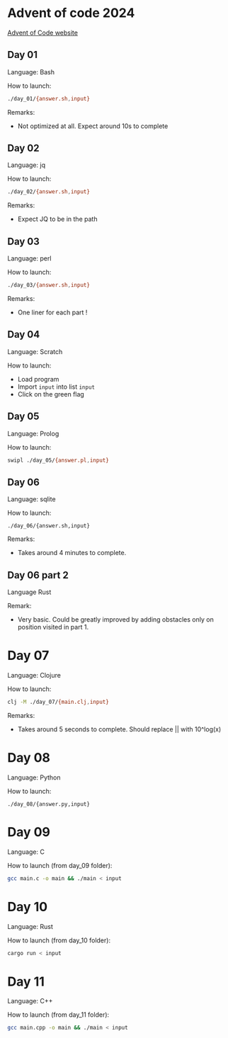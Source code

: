 # Advent of code 2024
[Advent of Code website](https://adventofcode.com)

## Day 01
Language: Bash

How to launch:
```sh
./day_01/{answer.sh,input}
```

Remarks:
* Not optimized at all. Expect around 10s to complete

## Day 02
Language: jq

How to launch:
```sh
./day_02/{answer.sh,input}
```

Remarks:
* Expect JQ to be in the path

## Day 03
Language: perl

How to launch:
```sh
./day_03/{answer.sh,input}
```

Remarks:
* One liner for each part !

## Day 04
Language: Scratch

How to launch:
* Load program
* Import `input` into list `input`
* Click on the green flag

## Day 05
Language: Prolog

How to launch:
```sh
swipl ./day_05/{answer.pl,input}
```

## Day 06
Language: sqlite

How to launch:
```
./day_06/{answer.sh,input}
```

Remarks:
* Takes around 4 minutes to complete.

## Day 06 part 2
Language Rust

Remark:
* Very basic. Could be greatly improved by adding obstacles only on position visited in part 1.

# Day 07
Language: Clojure

How to launch:
```sh
clj -M ./day_07/{main.clj,input}
```

Remarks:
* Takes around 5 seconds to complete. Should replace || with 10^log(x)

# Day 08
Language: Python

How to launch:
```
./day_08/{answer.py,input}
```

# Day 09
Language: C

How to launch (from day_09 folder):
```sh
gcc main.c -o main && ./main < input
```

# Day 10
Language: Rust

How to launch (from day_10 folder):
```sh
cargo run < input
```

# Day 11
Language: C++

How to launch (from day_11 folder):
```sh
gcc main.cpp -o main && ./main < input
```
